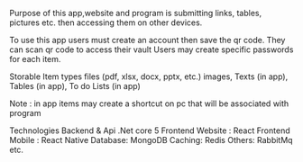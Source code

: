 Purpose of this app,website and program is submitting links, tables, pictures etc. then accessing them on other devices. 

To use this app users must create an account then save the qr code. They can scan qr code to access their vault  Users may create specific passwords for each item. 

Storable Item types
	files (pdf, xlsx, docx, pptx, etc.)
	images,
	Texts (in app),
Tables (in app),
To do Lists (in app)

Note : in app items may create a shortcut on	 pc that will be associated with program


Technologies
	Backend & Api .Net core 5
	Frontend Website : React
	Frontend Mobile : React Native
	Database: MongoDB
	Caching: Redis
	Others: RabbitMq etc.


